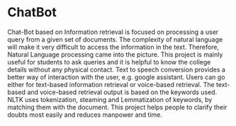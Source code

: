 # ChatBot
Chat-Bot based on Information retrieval is focused on processing a user query
from a given set of documents. The complexity of natural language will make it
very difficult to access the information in the text. Therefore, Natural Language
processing came into the picture. This project is mainly useful for students to
ask queries and it is helpful to know the college details without any physical
contact. Text to speech conversion provides a better way of interaction with the
user, e.g. google assistant. Users can go either for text-based information
retrieval or voice-based retrieval. The text-based and voice-based retrieval
output is based on the keywords used. NLTK uses tokenization, steaming and
Lemmatization of keywords, by matching them with the document. This project
helps people to clarify their doubts most easily and reduces manpower and time.
